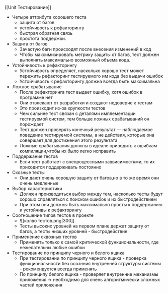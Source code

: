 [[Unit Тестирование]]

- Четыре аттрибута хорошего теста
	- защита от багов 
	-  устойчивость к рефакторингу
	- быстрая обратная связь
	- простота поддержки.
- Защита от багов
	- Зачастую баги происходят после внесения изменений в код
	- Чтобы максимизировать метрику защиты от багов, тест должен выполнять максимально возможный объема кода.
- Устойчивость к рефакторингу
	- Устойчивость определяет, насколько хорошо тест может пережить рефакторинг тестируемого им кода без выдачи ошибок
	- Устойчивость к рефакторингу должна всегда быть максимальна
- Ложное срабатывание 
	- После рефакторинга тест выдает ошибку, хотя ошибок в программе нет
	- Они отвлекают от разработки и создают недоверие к тестам
	- Это произходит из-за хрупкости тестов
	 - Чем сильнее тест связан с деталями имплементации тестируемой систем, тем больше ложных срабатываний он порождает
	 - Тест должен проверять конечный результат — наблюдаемое поведение тестируемой системы, а не действия, которые она совершает для достижения этого результата
	 - Ложные срабатывания должны в идеале приводить к ошибкам компиляции,чтобы их было легко исправить 
- Поддержание тестов
	 - Если тест работает с внепроцессными заввисимостями, то их приходится поддерживать постоянно
- Скозные тесты
	- Они дают очень хорошую защиту от багов,но в то же время они очень медленные
- Выбор характеристики
	- Должен производиться выбор между тем, насколько тесты будут хорошо справляться с поиском ошибок и их быстродействием
	- При этом они должны быть максимально просты к поддержанию и устойчивы к рефакторингу
- Соотношение типов тестов в проекте
	- ![[колво тестов.png|300]]
	- Тесты высоких уровней на первом плане держат защиту от багов, а тесты низших уровней - быстродействие
- Применение сквозных тестов
	- Применять только к самой критической функциональности, где нежелательны любые ошибки
- Тестирование по принципу черного и белого ящика
	- При тестировании по принципу черного ящика - проверка функциональности без осознния внутренней структуры системы - рекомендуется всегда применять
	- По принципу белого ящика - проверяет внутренние механизмы приложения -> необходимо для очень алгоритмически сложных частей приложения
